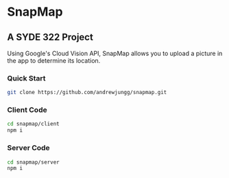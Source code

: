 # SnapMap
## A SYDE 322 Project

Using Google's Cloud Vision API, SnapMap allows you to upload a picture in the app to determine its location.

### Quick Start
```bash
git clone https://github.com/andrewjungg/snapmap.git
```

### Client Code
```bash
cd snapmap/client
npm i
```

### Server Code
```bash
cd snapmap/server
npm i
```
